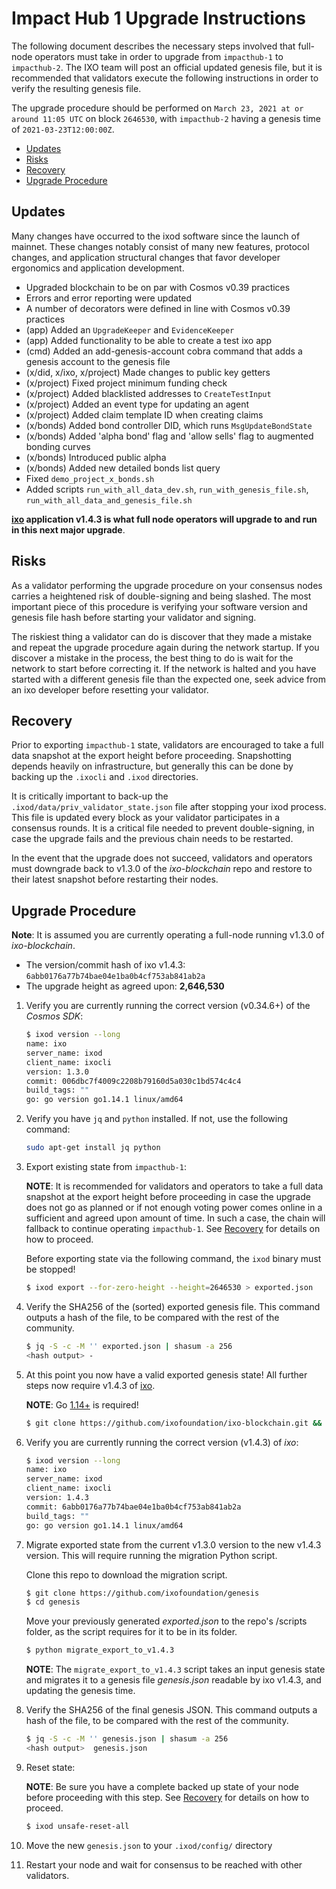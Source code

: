 # Impact Hub 1 Upgrade Instructions

The following document describes the necessary steps involved that full-node operators
must take in order to upgrade from `impacthub-1` to `impacthub-2`. The IXO team
will post an official updated genesis file, but it is recommended that validators
execute the following instructions in order to verify the resulting genesis file.

The upgrade procedure should be performed on `March 23, 2021 at or around 11:05 UTC` on block `2646530`, with `impacthub-2` having a genesis time of `2021-03-23T12:00:00Z`.

  - [Updates](#updates)
  - [Risks](#risks)
  - [Recovery](#recovery)
  - [Upgrade Procedure](#upgrade-procedure)

## Updates

Many changes have occurred to the ixod software since the launch of mainnet. These changes notably consist of many new features,
protocol changes, and application structural changes that favor developer ergonomics and application development.

- Upgraded blockchain to be on par with Cosmos v0.39 practices
- Errors and error reporting were updated
- A number of decorators were defined in line with Cosmos v0.39 practices
- (app) Added an `UpgradeKeeper` and `EvidenceKeeper`
- (app) Added functionality to be able to create a test ixo app
- (cmd) Added an add-genesis-account cobra command that adds a genesis account to the genesis file
- (x/did, x/ixo, x/project) Made changes to public key getters
- (x/project) Fixed project minimum funding check
- (x/project) Added blacklisted addresses to `CreateTestInput`
- (x/project) Added an event type for updating an agent
- (x/project) Added claim template ID when creating claims
- (x/bonds) Added bond controller DID, which runs `MsgUpdateBondState`
- (x/bonds) Added 'alpha bond' flag and 'allow sells' flag to augmented bonding curves
- (x/bonds) Introduced public alpha
- (x/bonds) Added new detailed bonds list query
- Fixed `demo_project_x_bonds.sh`
- Added scripts `run_with_all_data_dev.sh`, `run_with_genesis_file.sh`, `run_with_all_data_and_genesis_file.sh`

__[ixo](https://github.com/ixofoundation/ixo-blockchain) application v1.4.3 is
what full node operators will upgrade to and run in this next major upgrade__.

## Risks

As a validator performing the upgrade procedure on your consensus nodes carries a heightened risk of
double-signing and being slashed. The most important piece of this procedure is verifying your
software version and genesis file hash before starting your validator and signing.

The riskiest thing a validator can do is discover that they made a mistake and repeat the upgrade
procedure again during the network startup. If you discover a mistake in the process, the best thing
to do is wait for the network to start before correcting it. If the network is halted and you have
started with a different genesis file than the expected one, seek advice from an ixo developer
before resetting your validator.

## Recovery

Prior to exporting `impacthub-1` state, validators are encouraged to take a full data snapshot at the
export height before proceeding. Snapshotting depends heavily on infrastructure, but generally this
can be done by backing up the `.ixocli` and `.ixod` directories.

It is critically important to back-up the `.ixod/data/priv_validator_state.json` file after stopping your ixod process. This file is updated every block as your validator participates in a consensus rounds. It is a critical file needed to prevent double-signing, in case the upgrade fails and the previous chain needs to be restarted.

In the event that the upgrade does not succeed, validators and operators must downgrade back to
v1.3.0 of the _ixo-blockchain_ repo and restore to their latest snapshot before restarting their nodes.

## Upgrade Procedure

__Note__: It is assumed you are currently operating a full-node running v1.3.0 of _ixo-blockchain_.

- The version/commit hash of ixo v1.4.3: `6abb0176a77b74bae04e1ba0b4cf753ab841ab2a`
- The upgrade height as agreed upon: **2,646,530**


1. Verify you are currently running the correct version (v0.34.6+) of the _Cosmos SDK_:

   ```bash
   $ ixod version --long
   name: ixo
   server_name: ixod
   client_name: ixocli
   version: 1.3.0
   commit: 006dbc7f4009c2208b79160d5a030c1bd574c4c4
   build_tags: ""
   go: go version go1.14.1 linux/amd64
   ```

2. Verify you have `jq` and `python` installed. If not, use the following command:

   ```bash
   sudo apt-get install jq python
   ```
   
4. Export existing state from `impacthub-1`:

   **NOTE**: It is recommended for validators and operators to take a full data snapshot at the export
   height before proceeding in case the upgrade does not go as planned or if not enough voting power
   comes online in a sufficient and agreed upon amount of time. In such a case, the chain will fallback
   to continue operating `impacthub-1`. See [Recovery](#recovery) for details on how to proceed.

   Before exporting state via the following command, the `ixod` binary must be stopped!

   ```bash
   $ ixod export --for-zero-height --height=2646530 > exported.json
   ```

3. Verify the SHA256 of the (sorted) exported genesis file. This command outputs a hash of the file, to be compared  with the rest of the community.

   ```bash
   $ jq -S -c -M '' exported.json | shasum -a 256
   <hash output> -
   ```

4. At this point you now have a valid exported genesis state! All further steps now require
v1.4.3 of [ixo](https://github.com/ixofoundation/ixo-blockchain).

   **NOTE**: Go [1.14+](https://golang.org/dl/) is required!

   ```bash
   $ git clone https://github.com/ixofoundation/ixo-blockchain.git && cd ixo-blockchain && git checkout v1.4.3; make install
   ```

5. Verify you are currently running the correct version (v1.4.3) of _ixo_:

   ```bash
   $ ixod version --long
   name: ixo
   server_name: ixod
   client_name: ixocli
   version: 1.4.3
   commit: 6abb0176a77b74bae04e1ba0b4cf753ab841ab2a
   build_tags: ""
   go: go version go1.14.1 linux/amd64

   ```

6. Migrate exported state from the current v1.3.0 version to the new v1.4.3 version. This will require running the migration Python script.

   Clone this repo to download the migration script.
   
   ```bash
   $ git clone https://github.com/ixofoundation/genesis
   $ cd genesis
   ```
   
   Move your previously generated _exported.json_ to the repo's /scripts folder, as the script requires for it to be in its folder.

   ```bash
   $ python migrate_export_to_v1.4.3
   ```

   **NOTE**: The `migrate_export_to_v1.4.3` script takes an input genesis state and migrates it to a genesis file _genesis.json_ readable by ixo v1.4.3, and updating the genesis time.

7. Verify the SHA256 of the final genesis JSON. This command outputs a hash of the file, to be compared  with the rest of the community.

   ```bash
   $ jq -S -c -M '' genesis.json | shasum -a 256
   <hash output>  genesis.json
   ```

8. Reset state:

   **NOTE**: Be sure you have a complete backed up state of your node before proceeding with this step.
   See [Recovery](#recovery) for details on how to proceed.

   ```bash
   $ ixod unsafe-reset-all
   ```

9. Move the new `genesis.json` to your `.ixod/config/` directory

10. Restart your node and wait for consensus to be reached with other validators.
